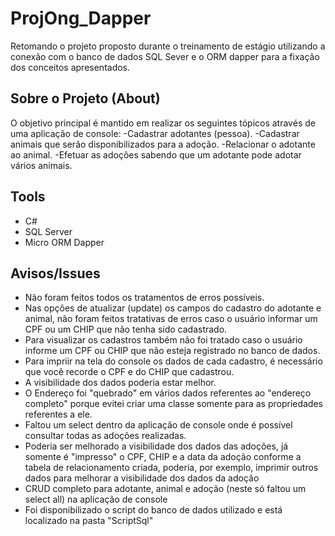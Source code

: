 # ProjOng_Dapper
Retomando o projeto proposto durante o treinamento de estágio utilizando a conexão com o banco de dados SQL Sever e o ORM dapper para a fixação dos conceitos apresentados.
## Sobre o Projeto (About)
O objetivo principal é mantido em realizar os seguintes tópicos através de uma aplicação
de console:
-Cadastrar adotantes (pessoa).
-Cadastrar animais que serão disponibilizados para a adoção.
-Relacionar o adotante ao animal.
-Efetuar as adoções sabendo que um adotante pode adotar vários animais.
## Tools
- C#
- SQL Server
- Micro ORM Dapper
## Avisos/Issues

- Não foram feitos todos os tratamentos de erros possíveis.
- Nas opções de atualizar (update) os campos do cadastro do adotante e animal, não foram feitos tratativas de erros caso o usuário informar um CPF ou um CHIP que não tenha sido cadastrado.
- Para visualizar os cadastros também não foi tratado caso o usuário informe um CPF ou CHIP que não esteja registrado no banco de dados.
- Para impriir na tela do console os dados de cada cadastro, é necessário que você recorde o CPF e do CHIP que cadastrou.
- A visibilidade dos dados poderia estar melhor.
- O Endereço foi "quebrado" em vários dados referentes ao "endereço completo" porque evitei criar uma classe somente para as propriedades referentes a ele.
- Faltou um select dentro da aplicação de console onde é possível consultar todas as adoções realizadas.
- Poderia ser melhorado a visibilidade dos dados das adoções, já somente é "impresso" o CPF, CHIP e a data da adoção conforme a tabela de relacionamento criada, poderia, por exemplo, imprimir outros dados para melhorar a visibilidade dos dados da adoção
- CRUD completo para adotante, animal e adoção (neste só faltou um select all) na aplicação de console
- Foi disponibilizado o script do banco de dados utilizado e está localizado na pasta "ScriptSql"
